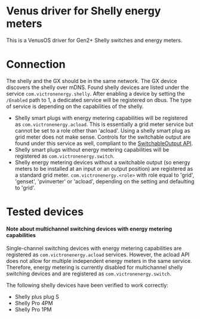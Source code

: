 # Venus driver for Shelly energy meters

This is a VenusOS driver for Gen2+ Shelly switches and energy meters.

# Connection
The shelly and the GX should be in the same network. The GX device discovers the shelly over mDNS. Found shelly devices are listed under the service `com.victronenergy.shelly`.
After enabling a device by setting the `/Enabled` path to 1, a dedicated service will be registered on dbus. The type of service is depending on the capabilities of the shelly.

- Shelly smart plugs with energy metering capabilities will be registered as `com.victronenergy.acload`. This is essentially a grid meter service but cannot be set to a role other than 'acload'. Using a shelly smart plug as grid meter does not make sense. Controls for the switchable output are found under this service as well, compliant to the [SwitchableOutput API](https://github.com/victronenergy/venus/wiki/dbus#switch).
- Shelly smart plugs without energy metering capabilities will be registered as `com.victronenergy.switch`.
- Shelly energy metering devices without a switchable output (so energy meters to be installed at an input or an output position) are registered as a standard grid meter. `com.victronenergy.<role>` with role equal to 'grid', 'genset', 'pvinverter' or 'acload', depending on the setting and defaulting to 'grid'.


# Tested devices

#### Note about multichannel switching devices with energy metering capabilities
Single-channel switching devices with energy metering capabilities are registered as `com.victronenergy.acload` services. However, the acload API does not allow for multiple independent energy meters in the same service. Therefore, energy metering is currently disabled for multichannel shelly switching devices and are registered as `com.victronenergy.switch`.

The following shelly devices have been verified to work correctly:

- Shelly plus plug S
- Shelly Pro 4PM
- Shelly Pro 1PM